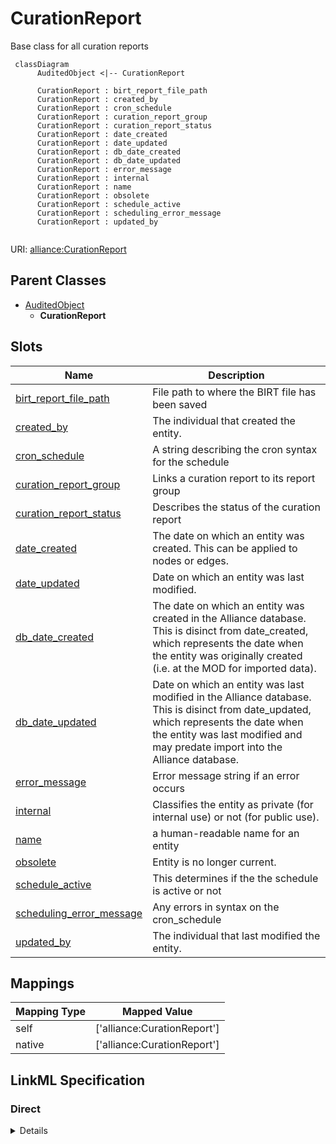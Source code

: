 # CurationReport

Base class for all curation reports


```mermaid
 classDiagram
      AuditedObject <|-- CurationReport
      
      CurationReport : birt_report_file_path
      CurationReport : created_by
      CurationReport : cron_schedule
      CurationReport : curation_report_group
      CurationReport : curation_report_status
      CurationReport : date_created
      CurationReport : date_updated
      CurationReport : db_date_created
      CurationReport : db_date_updated
      CurationReport : error_message
      CurationReport : internal
      CurationReport : name
      CurationReport : obsolete
      CurationReport : schedule_active
      CurationReport : scheduling_error_message
      CurationReport : updated_by
      

```



URI: [alliance:CurationReport](http://alliancegenome.org/CurationReport)


## Parent Classes

* [AuditedObject](AuditedObject.md)
    * **CurationReport**




<!-- no inheritance hierarchy -->


## Slots

| Name | Description  |
| ---  | ---  |
| [birt_report_file_path](birt_report_file_path.md) | File path to where the BIRT file has been saved |
| [created_by](created_by.md) | The individual that created the entity. |
| [cron_schedule](cron_schedule.md) | A string describing the cron syntax for the schedule |
| [curation_report_group](curation_report_group.md) | Links a curation report to its report group |
| [curation_report_status](curation_report_status.md) | Describes the status of the curation report |
| [date_created](date_created.md) | The date on which an entity was created. This can be applied to nodes or edges. |
| [date_updated](date_updated.md) | Date on which an entity was last modified. |
| [db_date_created](db_date_created.md) | The date on which an entity was created in the Alliance database.  This is disinct from date_created, which represents the date when the entity was originally created (i.e. at the MOD for imported data). |
| [db_date_updated](db_date_updated.md) | Date on which an entity was last modified in the Alliance database.  This is disinct from date_updated, which represents the date when the entity was last modified and may predate import into the Alliance database. |
| [error_message](error_message.md) | Error message string if an error occurs |
| [internal](internal.md) | Classifies the entity as private (for internal use) or not (for public use). |
| [name](name.md) | a human-readable name for an entity |
| [obsolete](obsolete.md) | Entity is no longer current. |
| [schedule_active](schedule_active.md) | This determines if the the schedule is active or not |
| [scheduling_error_message](scheduling_error_message.md) | Any errors in syntax on the cron_schedule |
| [updated_by](updated_by.md) | The individual that last modified the entity. |


## Mappings

| Mapping Type | Mapped Value |
| ---  | ---  |
| self | ['alliance:CurationReport'] |
| native | ['alliance:CurationReport'] |




## LinkML Specification

<!-- TODO: investigate https://stackoverflow.com/questions/37606292/how-to-create-tabbed-code-blocks-in-mkdocs-or-sphinx -->

### Direct

<details>
```yaml
name: CurationReport
description: Base class for all curation reports
from_schema: https://github.com/alliance-genome/agr_curation_schema/src/schema/bulkload.yaml
is_a: AuditedObject
slots:
- name
- birt_report_file_path
- schedule_active
- cron_schedule
- curation_report_status
- curation_report_group
- error_message
- scheduling_error_message

```
</details>

### Induced

<details>
```yaml
name: CurationReport
description: Base class for all curation reports
from_schema: https://github.com/alliance-genome/agr_curation_schema/src/schema/bulkload.yaml
is_a: AuditedObject
attributes:
  name:
    name: name
    description: a human-readable name for an entity
    notes:
    - May want to convert this into a slot that uses NameSlotAnnotation.
    from_schema: https://github.com/alliance-genome/agr_curation_schema/affectedGenomicModel
    multivalued: false
    alias: name
    owner: CurationReport
    domain_of:
    - OntologyTerm
    - ResourceDescriptor
    - ResourceDescriptorPage
    - AffectedGenomicModel
    - AffectedGenomicModelDTO
    - VocabularyTerm
    - Vocabulary
    - VocabularyTermSet
    - Antibody
    - CurationReportGroup
    - CurationReport
    - BulkLoadGroup
    - BulkLoad
    range: string
  birt_report_file_path:
    name: birt_report_file_path
    description: File path to where the BIRT file has been saved
    from_schema: https://github.com/alliance-genome/agr_curation_schema/src/schema/bulkload.yaml
    alias: birt_report_file_path
    owner: CurationReport
    domain_of:
    - CurationReport
    range: string
  schedule_active:
    name: schedule_active
    description: This determines if the the schedule is active or not
    from_schema: https://github.com/alliance-genome/agr_curation_schema/core.yaml
    alias: schedule_active
    owner: CurationReport
    domain_of:
    - CurationReport
    - BulkScheduledLoad
    range: boolean
  cron_schedule:
    name: cron_schedule
    description: A string describing the cron syntax for the schedule
    from_schema: https://github.com/alliance-genome/agr_curation_schema/core.yaml
    alias: cron_schedule
    owner: CurationReport
    domain_of:
    - CurationReport
    - BulkScheduledLoad
    range: string
  curation_report_status:
    name: curation_report_status
    description: Describes the status of the curation report
    from_schema: https://github.com/alliance-genome/agr_curation_schema/src/schema/bulkload.yaml
    alias: curation_report_status
    owner: CurationReport
    domain_of:
    - CurationReport
    - CurationReportHistory
    range: string
  curation_report_group:
    name: curation_report_group
    description: Links a curation report to its report group
    from_schema: https://github.com/alliance-genome/agr_curation_schema/src/schema/bulkload.yaml
    domain: CurationReport
    alias: curation_report_group
    owner: CurationReport
    domain_of:
    - CurationReport
    range: CurationReportGroup
  error_message:
    name: error_message
    description: Error message string if an error occurs
    from_schema: https://github.com/alliance-genome/agr_curation_schema/src/schema/bulkload.yaml
    alias: error_message
    owner: CurationReport
    domain_of:
    - CurationReport
    - BulkLoad
    - BulkLoadFile
    range: string
  scheduling_error_message:
    name: scheduling_error_message
    description: Any errors in syntax on the cron_schedule
    from_schema: https://github.com/alliance-genome/agr_curation_schema/src/schema/bulkload.yaml
    alias: scheduling_error_message
    owner: CurationReport
    domain_of:
    - CurationReport
    - BulkScheduledLoad
    range: string
  created_by:
    name: created_by
    description: The individual that created the entity.
    from_schema: https://github.com/alliance-genome/agr_curation_schema/core.yaml
    domain: AuditedObject
    multivalued: false
    alias: created_by
    owner: CurationReport
    domain_of:
    - AuditedObject
    range: Person
  date_created:
    name: date_created
    description: The date on which an entity was created. This can be applied to nodes
      or edges.
    from_schema: https://github.com/alliance-genome/agr_curation_schema/core.yaml
    aliases:
    - creation_date
    exact_mappings:
    - dct:createdOn
    - WIKIDATA_PROPERTY:P577
    alias: date_created
    owner: CurationReport
    domain_of:
    - AuditedObject
    - AuditedObjectDTO
    range: datetime
  updated_by:
    name: updated_by
    description: The individual that last modified the entity.
    from_schema: https://github.com/alliance-genome/agr_curation_schema/core.yaml
    domain: AuditedObject
    multivalued: false
    alias: updated_by
    owner: CurationReport
    domain_of:
    - AuditedObject
    range: Person
  date_updated:
    name: date_updated
    description: Date on which an entity was last modified.
    from_schema: https://github.com/alliance-genome/agr_curation_schema/core.yaml
    aliases:
    - date_last_modified
    alias: date_updated
    owner: CurationReport
    domain_of:
    - AuditedObject
    - AuditedObjectDTO
    range: datetime
  db_date_created:
    name: db_date_created
    description: The date on which an entity was created in the Alliance database.  This
      is disinct from date_created, which represents the date when the entity was
      originally created (i.e. at the MOD for imported data).
    from_schema: https://github.com/alliance-genome/agr_curation_schema/core.yaml
    alias: db_date_created
    owner: CurationReport
    domain_of:
    - AuditedObject
    - AuditedObjectDTO
    range: datetime
  db_date_updated:
    name: db_date_updated
    description: Date on which an entity was last modified in the Alliance database.  This
      is disinct from date_updated, which represents the date when the entity was
      last modified and may predate import into the Alliance database.
    from_schema: https://github.com/alliance-genome/agr_curation_schema/core.yaml
    alias: db_date_updated
    owner: CurationReport
    domain_of:
    - AuditedObject
    - AuditedObjectDTO
    range: datetime
  internal:
    name: internal
    description: Classifies the entity as private (for internal use) or not (for public
      use).
    notes:
    - Default value is true.
    from_schema: https://github.com/alliance-genome/agr_curation_schema/core.yaml
    alias: internal
    owner: CurationReport
    domain_of:
    - AuditedObject
    - AuditedObjectDTO
    range: boolean
    required: true
  obsolete:
    name: obsolete
    description: Entity is no longer current.
    notes:
    - Obsolete entities are preserved in the database for posterity but should not
      be publicly displayed.
    from_schema: https://github.com/alliance-genome/agr_curation_schema/core.yaml
    alias: obsolete
    owner: CurationReport
    domain_of:
    - AuditedObject
    - AuditedObjectDTO
    range: boolean

```
</details>